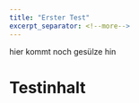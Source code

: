 ```yaml
---
title: "Erster Test"
excerpt_separator: <!--more-->
---
```


hier kommt noch gesülze hin
<!--more-->
# Testinhalt
